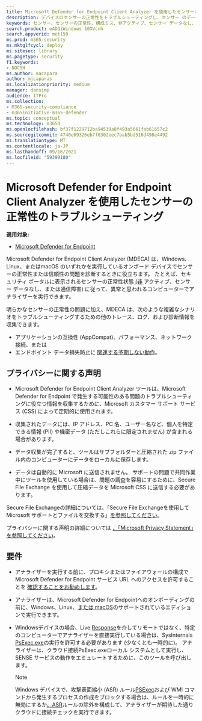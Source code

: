 ```yaml
---
title: Microsoft Defender for Endpoint Client Analyzer を使用したセンサーの正常性のトラブルシューティング
description: デバイスのセンサーの正常性をトラブルシューティングし、センサー のデータまたは機能に影響を与える潜在的な構成、環境、接続、または利用統計情報の問題を特定します。
keywords: センサー、センサーの正常性、構成ミス、非アクティブ、センサー データなし、センサー データ、通信障害、通信障害
search.product: eADQiWindows 10XVcnh
search.appverid: met150
ms.prod: m365-security
ms.mktglfcycl: deploy
ms.sitesec: library
ms.pagetype: security
f1.keywords:
- NOCSH
ms.author: macapara
author: mjcaparas
ms.localizationpriority: medium
manager: dansimp
audience: ITPro
ms.collection:
- M365-security-compliance
- m365initiative-m365-defender
ms.topic: conceptual
ms.technology: m365d
ms.openlocfilehash: bf37f1229712ba94539a8f493a5661fab61657c2
ms.sourcegitcommit: 4740e69326eb7f8302eec7bab5bd516d498e4492
ms.translationtype: MT
ms.contentlocale: ja-JP
ms.lasthandoff: 09/16/2021
ms.locfileid: "59399180"
---
```

# <a name="troubleshoot-sensor-health-using-microsoft-defender-for-endpoint-client-analyzer"></a>Microsoft Defender for Endpoint Client Analyzer を使用したセンサーの正常性のトラブルシューティング

**適用対象:**
- [Microsoft Defender for Endpoint](https://go.microsoft.com/fwlink/p/?linkid=2146631)

Microsoft Defender for Endpoint Client Analyzer (MDECA) は、Windows、Linux、または[](/microsoft-365/security/defender-endpoint/onboard-configure)macOS のいずれかを実行しているオンボード デバイスでセンサーの正常性または信頼性の問題を診断するときに役立ちます。 たとえば、セキュリティ ポータルに表示されるセンサーの正常性状態 [(非](/microsoft-365/security/defender-endpoint/fix-unhealthy-sensors) アクティブ、センサー データなし、または通信障害) に従って、異常と思われるコンピューターでアナライザーを実行できます。

明らかなセンサーの正常性の問題に加え、MDECA は、次のような複雑なシナリオをトラブルシューティングするための他のトレース、ログ、および診断情報を収集できます。

- アプリケーションの互換性 (AppCompat)、パフォーマンス、ネットワーク接続、または
- エンドポイント データ損失防止に [関連する予期しない動作](/microsoft-365/compliance/endpoint-dlp-learn-about)。

## <a name="privacy-notice"></a>プライバシーに関する声明

- Microsoft Defender for Endpoint Client Analyzer ツールは、Microsoft Defender for Endpoint で発生する可能性のある問題のトラブルシューティングに役立つ情報を収集するために、Microsoft カスタマー サポート サービス (CSS) によって定期的に使用されます。

- 収集されたデータには、IP アドレス、PC 名、ユーザー名など、個人を特定できる情報 (PII) や機密データ (ただしこれらに限定されません) が含まれる場合があります。

- データ収集が完了すると、ツールはサブフォルダーと圧縮された zip ファイル内のコンピューターにデータをローカルに保存します。

- データは自動的に Microsoft に送信されません。 サポートの問題で共同作業中にツールを使用している場合は、問題の調査を容易にするために、Secure File Exchange を使用して圧縮データを Microsoft CSS に送信する必要があります。

Secure File Exchangeの詳細については、「Secure File Exchangeを使用して Microsoft サポートとファイルを交換する」[を参照してください](/troubleshoot/azure/general/secure-file-exchange-transfer-files)。

プライバシーに関する声明の詳細については [、「Microsoft Privacy Statement」を参照してください](https://privacy.microsoft.com/privacystatement)。

## <a name="requirements"></a>要件

- アナライザーを実行する前に、プロキシまたはファイアウォールの構成で Microsoft Defender for Endpoint サービス URL へのアクセスを許可することを [確認することをお勧めします](configure-proxy-internet.md#enable-access-to-microsoft-defender-for-endpoint-service-urls-in-the-proxy-server)。

- アナライザーは、Microsoft Defender for Endpoint[](minimum-requirements.md#supported-windows-versions)へのオンボーディングの前に、Windows、Linux、[または macOS](microsoft-defender-endpoint-mac.md#system-requirements)のサポートされているエディションで実行できます。 [](microsoft-defender-endpoint-linux.md#system-requirements)

- Windowsデバイスの場合、Live [Response](/microsoft-365/security/defender-endpoint/troubleshoot-collect-support-log)を介してリモートではなく、特定のコンピューターでアナライザーを直接実行している場合は、SysInternals [PsExec.exe](/sysinternals/downloads/psexec)の実行を許可する必要があります (少なくとも一時的に)。 アナライザーは、クラウド接続PsExec.exeローカル システムとして実行し、SENSE サービスの動作をエミュレートするために、このツールを呼び出します。

    > [!NOTE]
    > Windows デバイスで、攻撃表面縮小 (ASR) ルール[PSExec](attack-surface-reduction-rules.md#block-process-creations-originating-from-psexec-and-wmi-commands)および WMI コマンドから発生するプロセスの作成をブロックする場合は、ルールを一時的に無効にするか[、ASR](enable-attack-surface-reduction.md#exclude-files-and-folders-from-asr-rules)ルールの除外を構成して、アナライザーが期待した通りクラウドに接続チェックを実行できます。
